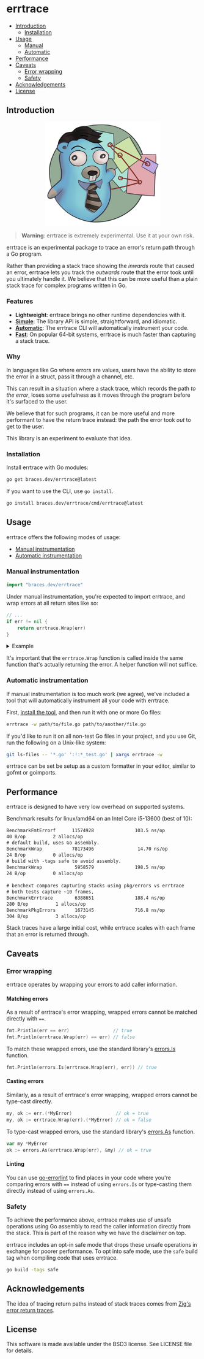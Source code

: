 # errtrace

- [Introduction](#introduction)
  - [Installation](#installation)
- [Usage](#usage)
  - [Manual](#manual-instrumentation)
  - [Automatic](#automatic-instrumentation)
- [Performance](#performance)
- [Caveats](#caveats)
  - [Error wrapping](#error-wrapping)
  - [Safety](#safety)
- [Acknowledgements](#acknowledgements)
- [License](#license)

## Introduction

<div align="center">
  <img src="doc/assets/logo.png" width="300"/>
</div>

> **Warning**:
> errtrace is extremely experimental.
> Use it at your own risk.

errtrace is an experimental package to trace an error's return path
through a Go program.

Rather than providing a stack trace
showing the *inwards* route that caused an error,
errtrace lets you track the *outwards* route that the error took
until you ultimately handle it.
We believe that this can be more useful than a plain stack trace
for complex programs written in Go.

### Features

- **Lightweight**:
  errtrace brings no other runtime dependencies with it.
- [**Simple**](#manual-instrumentation):
  The library API is simple, straightforward, and idiomatic.
- [**Automatic**](#automatic-instrumentation):
  The errtrace CLI will automatically instrument your code.
- [**Fast**](#performance):
  On popular 64-bit systems, errtrace is much faster
  than capturing a stack trace.

### Why

In languages like Go where errors are values,
users have the ability to store the error in a struct,
pass it through a channel, etc.

This can result in a situation where a stack trace,
which records the path *to the error*,
loses some usefulness as it moves through the program
before it's surfaced to the user.

We believe that for such programs,
it can be more useful and more performant
to have the return trace instead:
the path the error took *out* to get to the user.

This library is an experiment to evaluate that idea.

### Installation

Install errtrace with Go modules:

```bash
go get braces.dev/errtrace@latest
```

If you want to use the CLI, use `go install`.

```bash
go install braces.dev/errtrace/cmd/errtrace@latest
```

## Usage

errtrace offers the following modes of usage:

- [Manual instrumentation](#manual-instrumentation)
- [Automatic instrumentation](#automatic-instrumentation)

### Manual instrumentation

```go
import "braces.dev/errtrace"
```

Under manual instrumentation,
you're expected to import errtrace,
and wrap errors at all return sites like so:

```go
// ...
if err != nil {
    return errtrace.Wrap(err)
}
```

<details>
<summary>Example</summary>

Given a function like the following:

```go
func writeToFile(path string, src io.Reader) error {
  dst, err := os.Create(path)
  if err != nil {
    return err
  }
  defer dst.Close()

  if _, err := io.Copy(dst, src); err != nil {
    return err
  }

  return nil
}
```

With errtrace, you'd change it to:

```go
func writeToFile(path string, src io.Reader) error {
  dst, err := os.Create(path)
  if err != nil {
    return errtrace.Wrap(err)
  }
  defer dst.Close()

  if _, err := io.Copy(dst, src); err != nil {
    return errtrace.Wrap(err)
  }

  return nil
}
```

</details>

It's important that the `errtrace.Wrap` function is called
inside the same function that's actually returning the error.
A helper function will not suffice.

### Automatic instrumentation

If manual instrumentation is too much work (we agree),
we've included a tool that will automatically instrument
all your code with errtrace.

First, [install the tool](#installation), and then run it with one or more Go files:

```bash
errtrace -w path/to/file.go path/to/another/file.go
```

If you'd like to run it on all non-test Go files in your project,
and you use Git, run the following on a Unix-like system:

```bash
git ls-files -- '*.go' ':!:*_test.go' | xargs errtrace -w
```

errtrace can be set be setup as a custom formatter in your editor,
similar to gofmt or goimports.

## Performance

errtrace is designed to have very low overhead
on supported systems.

Benchmark results for linux/amd64 on an Intel Core i5-13600 (best of 10):

```
BenchmarkFmtErrorf      11574928               103.5 ns/op            40 B/op          2 allocs/op
# default build, uses Go assembly.
BenchmarkWrap           78173496                14.70 ns/op           24 B/op          0 allocs/op
# build with -tags safe to avoid assembly.
BenchmarkWrap            5958579               198.5 ns/op            24 B/op          0 allocs/op

# benchext compares capturing stacks using pkg/errors vs errtrace
# both tests capture ~10 frames,
BenchmarkErrtrace        6388651               188.4 ns/op           280 B/op          1 allocs/op
BenchmarkPkgErrors       1673145               716.8 ns/op           304 B/op          3 allocs/op
```

Stack traces have a large initial cost,
while errtrace scales with each frame that an error is returned through.

## Caveats

### Error wrapping

errtrace operates by wrapping your errors to add caller information.

#### Matching errors

As a result of errtrace's error wrapping,
wrapped errors cannot be matched directly with `==`.

```go
fmt.Println(err == err)                // true
fmt.Println(errtrace.Wrap(err) == err) // false
```

To match these wrapped errors, use the standard library's
[errors.Is](https://pkg.go.dev/errors#Is) function.

```go
fmt.Println(errors.Is(errtrace.Wrap(err), err)) // true
```

#### Casting errors

Similarly, as a result of errtrace's error wrapping,
wrapped errors cannot be type-cast directly.

```go
my, ok := err.(*MyError)                // ok = true
my, ok := errtrace.Wrap(err).(*MyError) // ok = false
```

To type-cast wrapped errors, use the standard library's
[errors.As](https://pkg.go.dev/errors#As) function.

```go
var my *MyError
ok := errors.As(errtrace.Wrap(err), &my) // ok = true
```

#### Linting

You can use [go-errorlint](https://github.com/polyfloyd/go-errorlint)
to find places in your code
where you're comparing errors with `==` instead of using `errors.Is`
or type-casting them directly instead of using `errors.As`.

### Safety

To achieve the performance above,
errtrace makes use of unsafe operations using Go assembly
to read the caller information directly from the stack.
This is part of the reason why we have the disclaimer on top.

errtrace includes an opt-in safe mode
that drops these unsafe operations in exchange for poorer performance.
To opt into safe mode,
use the `safe` build tag when compiling code that uses errtrace.

```bash
go build -tags safe
```

## Acknowledgements

The idea of tracing return paths instead of stack traces
comes from [Zig's error return traces](https://ziglang.org/documentation/0.11.0/#Error-Return-Traces).

## License

This software is made available under the BSD3 license.
See LICENSE file for details.
